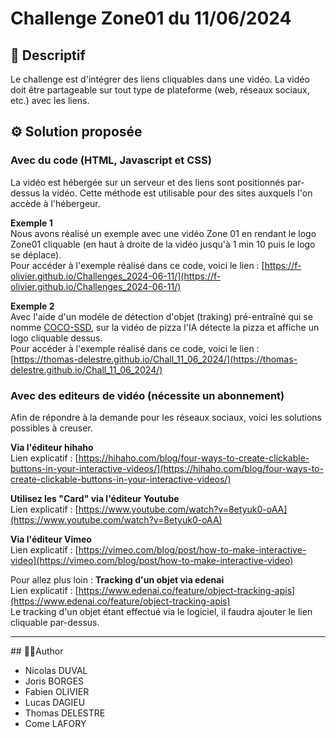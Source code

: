 # Challenge Zone01 du 11/06/2024

## 📝 Descriptif
Le challenge est d'intégrer des liens cliquables dans une vidéo. La vidéo doit être partageable sur tout type de plateforme (web, réseaux sociaux, etc.) avec les liens.

## ⚙️ Solution proposée

### Avec du code (HTML, Javascript et CSS)</br>
La vidéo est hébergée sur un serveur et des liens sont positionnés par-dessus la vidéo. Cette méthode est utilisable pour des sites auxquels l'on accède à l'hébergeur.

**Exemple 1**</br>
Nous avons réalisé un exemple avec une vidéo Zone 01 en rendant le logo Zone01 cliquable (en haut à droite de la vidéo jusqu'à 1 min 10 puis le logo se déplace).</br>
Pour accéder à l'exemple réalisé dans ce code, voici le lien : [https://f-olivier.github.io/Challenges_2024-06-11/](https://f-olivier.github.io/Challenges_2024-06-11/)

**Exemple 2**</br>
Avec l'aide d'un modéle de détection d'objet (traking) pré-entraîné qui se nomme [COCO-SSD](https://github.com/tensorflow/tfjs-models/tree/master/coco-ssd), sur la vidéo de pizza l'IA détecte la pizza et affiche un logo cliquable dessus.</br>
Pour accéder à l'exemple réalisé dans ce code, voici le lien : [https://thomas-delestre.github.io/Chall_11_06_2024/](https://thomas-delestre.github.io/Chall_11_06_2024/)


### Avec des editeurs de vidéo (nécessite un abonnement)</br>
Afin de répondre à la demande pour les réseaux sociaux, voici les solutions possibles à creuser.

**Via l'éditeur hihaho**</br>
Lien explicatif : [https://hihaho.com/blog/four-ways-to-create-clickable-buttons-in-your-interactive-videos/](https://hihaho.com/blog/four-ways-to-create-clickable-buttons-in-your-interactive-videos/)

**Utilisez les "Card" via l'éditeur Youtube**</br>
Lien explicatif : [https://www.youtube.com/watch?v=8etyuk0-oAA](https://www.youtube.com/watch?v=8etyuk0-oAA)

**Via l'éditeur Vimeo**</br>
Lien explicatif : [https://vimeo.com/blog/post/how-to-make-interactive-video](https://vimeo.com/blog/post/how-to-make-interactive-video)

Pour allez plus loin : **Tracking d'un objet via edenai**</br>
Lien explicatif : [https://www.edenai.co/feature/object-tracking-apis](https://www.edenai.co/feature/object-tracking-apis)</br>
Le tracking d'un objet étant effectué via le logiciel, il faudra ajouter le lien cliquable par-dessus.

___
## 🧑‍💻Author
- Nicolas DUVAL
- Joris BORGES
- Fabien OLIVIER
- Lucas DAGIEU
- Thomas DELESTRE
- Come LAFORY